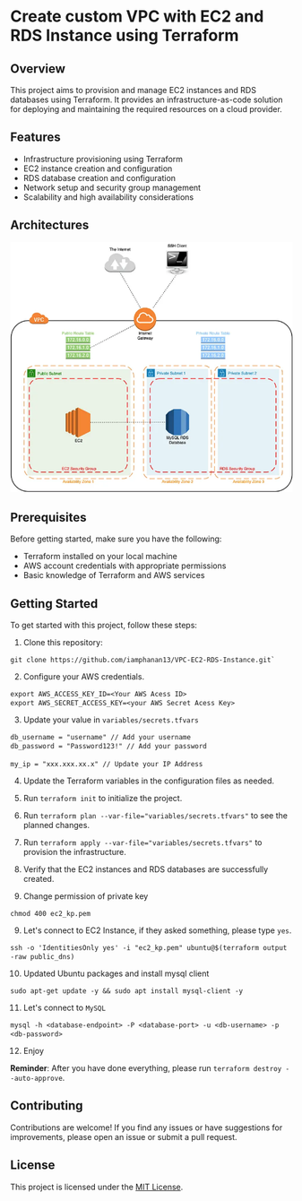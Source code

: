 # Create custom VPC with EC2 and RDS Instance using Terraform

## Overview

This project aims to provision and manage EC2 instances and RDS databases using Terraform. It provides an infrastructure-as-code solution for deploying and maintaining the required resources on a cloud provider.

## Features

- Infrastructure provisioning using Terraform
- EC2 instance creation and configuration
- RDS database creation and configuration
- Network setup and security group management
- Scalability and high availability considerations

## Architectures

![Create custom VPC with EC2 and RDS Instance using Terraform.](images/architecture.webp)

## Prerequisites

Before getting started, make sure you have the following:

- Terraform installed on your local machine
- AWS account credentials with appropriate permissions
- Basic knowledge of Terraform and AWS services

## Getting Started

To get started with this project, follow these steps:

1. Clone this repository:
```
git clone https://github.com/iamphanan13/VPC-EC2-RDS-Instance.git`
```

2. Configure your AWS credentials.
```
export AWS_ACCESS_KEY_ID=<Your AWS Acess ID>
export AWS_SECRET_ACCESS_KEY=<your AWS Secret Acess Key>
```
3. Update your value in `variables/secrets.tfvars`

```
db_username = "username" // Add your username
db_password = "Password123!" // Add your password

my_ip = "xxx.xxx.xx.x" // Update your IP Address
```

4. Update the Terraform variables in the configuration files as needed.
4. Run `terraform init` to initialize the project.
5. Run `
terraform plan --var-file="variables/secrets.tfvars" ` to see the planned changes.

6. Run `terraform apply --var-file="variables/secrets.tfvars"` to provision the infrastructure.
7. Verify that the EC2 instances and RDS databases are successfully created.

8. Change permission of private key
```
chmod 400 ec2_kp.pem
```
9. Let's connect to EC2 Instance, if they asked something, please type `yes`.
```
ssh -o 'IdentitiesOnly yes' -i "ec2_kp.pem" ubuntu@$(terraform output -raw public_dns)
```

10. Updated Ubuntu packages and install mysql client
```
sudo apt-get update -y && sudo apt install mysql-client -y
```

11. Let's connect to `MySQL`
```
mysql -h <database-endpoint> -P <database-port> -u <db-username> -p <db-password>
```

12. Enjoy

**Reminder**: After you have done everything, please run `terraform destroy --auto-approve`.

## Contributing

Contributions are welcome! If you find any issues or have suggestions for improvements, please open an issue or submit a pull request.

## License

This project is licensed under the [MIT License](LICENSE).